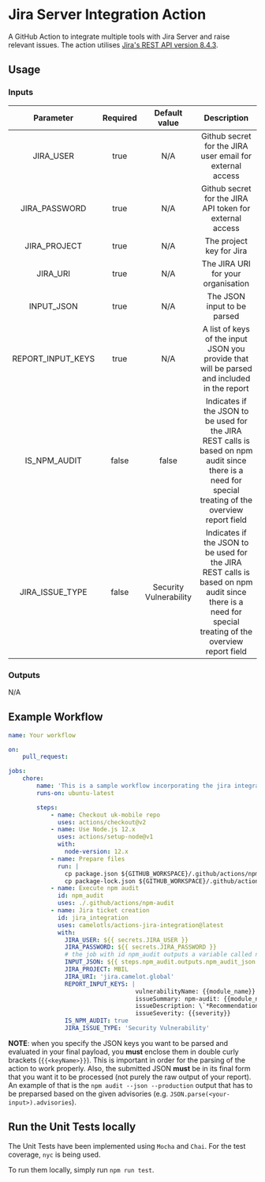# Jira Server Integration Action

A GitHub Action to integrate multiple tools with Jira Server and raise relevant issues. The action utilises [Jira's REST API version 8.4.3](https://docs.atlassian.com/software/jira/docs/api/REST/8.4.3/).

## Usage

### Inputs

|Parameter|Required|Default value|Description|
|:--:|:--:|:--:|:--:|
|JIRA_USER|true|N/A|Github secret for the JIRA user email for external access|
|JIRA_PASSWORD|true|N/A|Github secret for the JIRA API token for external access|
|JIRA_PROJECT|true|N/A|The project key for Jira|
|JIRA_URI|true|N/A|The JIRA URI for your organisation|
|INPUT_JSON|true|N/A|The JSON input to be parsed|
|REPORT_INPUT_KEYS|true|N/A|A list of keys of the input JSON you provide that will be parsed and included in the report|
|IS_NPM_AUDIT|false|false|Indicates if the JSON to be used for the JIRA REST calls is based on npm audit since there is a need for special treating of the overview report field|
|JIRA_ISSUE_TYPE|false|Security Vulnerability|Indicates if the JSON to be used for the JIRA REST calls is based on npm audit since there is a need for special treating of the overview report field|

### Outputs

N/A

## Example Workflow
```yaml
name: Your workflow

on:
    pull_request:

jobs:
    chore:
        name: 'This is a sample workflow incorporating the jira integration action'
        runs-on: ubuntu-latest

        steps:
            - name: Checkout uk-mobile repo
              uses: actions/checkout@v2
            - name: Use Node.js 12.x
              uses: actions/setup-node@v1
              with:
                node-version: 12.x
            - name: Prepare files
              run: |
                cp package.json ${GITHUB_WORKSPACE}/.github/actions/npm-audit/package-root.json
                cp package-lock.json ${GITHUB_WORKSPACE}/.github/actions/npm-audit/package-lock-root.json
            - name: Execute npm audit
              id: npm_audit
              uses: ./.github/actions/npm-audit
            - name: Jira ticket creation
              id: jira_integration
              uses: camelotls/actions-jira-integration@latest
              with:
                JIRA_USER: ${{ secrets.JIRA_USER }}
                JIRA_PASSWORD: ${{ secrets.JIRA_PASSWORD }}
                # the job with id npm_audit outputs a variable called npm_audit_json
                INPUT_JSON: ${{ steps.npm_audit.outputs.npm_audit_json }}
                JIRA_PROJECT: MBIL
                JIRA_URI: 'jira.camelot.global'
                REPORT_INPUT_KEYS: |
                                    vulnerabilityName: {{module_name}}
                                    issueSummary: npm-audit: {{module_name}} module vulnerability\n
                                    issueDescription: \`*Recommendation*:\\n\\n{{recommendation}}\\n\\n*Details for {{cwe}}*\\n\\n_Vulnerable versions_:\\n\\n{{vulnerable_versions}}\\n\\n_Patched versions_:\\n\\n{{patched_versions}}\\n\\n*Overview*\\n\\n{{overview}}\\n\\n*References*\\n\\n{{url}}\\n\\n`
                                    issueSeverity: {{severity}}
                IS_NPM_AUDIT: true
                JIRA_ISSUE_TYPE: 'Security Vulnerability'
```

**NOTE**: when you specify the JSON keys you want to be parsed and evaluated in your final payload, you **must** enclose them in double curly brackets (`{{<keyName>}}`). This is important in order for the parsing of the action to work properly. Also, the submitted JSON **must** be in its final form that you want it to be processed (not purely the raw output of your report). An example of that is the `npm audit --json --production` output that has to be preparsed based on the given advisories (e.g. `JSON.parse(<your-input>).advisories`).

## Run the Unit Tests locally
The Unit Tests have been implemented using `Mocha` and `Chai`. For the test coverage, `nyc` is being used.

To run them locally, simply run `npm run test`.

